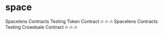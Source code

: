 # space
Spacelens Contracts Testing Token Contract :fire: :fire: :fire:
Spacelens Contracts Testing Crowdsale Contract :fire: :fire: :fire:
